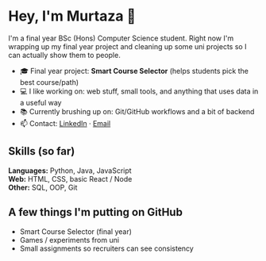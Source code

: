 # Hey, I'm Murtaza 👋

I'm a final year BSc (Hons) Computer Science student. Right now I'm wrapping up my final year project and cleaning up some uni projects so I can actually show them to people.

- 🎓 Final year project: **Smart Course Selector** (helps students pick the best course/path)
- 💻 I like working on: web stuff, small tools, and anything that uses data in a useful way
- 📚 Currently brushing up on: Git/GitHub workflows and a bit of backend
- 📫 Contact: [LinkedIn](YOUR-LINKEDIN) · [Email](mailto:YOUR-EMAIL)

## Skills (so far)
**Languages:** Python, Java, JavaScript  
**Web:** HTML, CSS, basic React / Node  
**Other:** SQL, OOP, Git

## A few things I'm putting on GitHub
- Smart Course Selector (final year)
- Games / experiments from uni
- Small assignments so recruiters can see consistency
